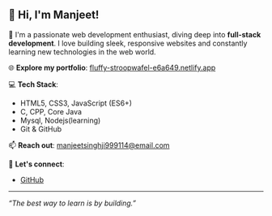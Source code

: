 <h2>👋 Hi, I'm Manjeet!</h2>

🚀 I'm a passionate web development enthusiast, diving deep into **full-stack development**. I love building sleek, responsive websites and constantly learning new technologies in the web world.

🌐 **Explore my portfolio**: [fluffy-stroopwafel-e6a649.netlify.app](https://fluffy-stroopwafel-e6a649.netlify.app)

💻 **Tech Stack**:
- HTML5, CSS3, JavaScript (ES6+)
- C, CPP, Core Java
- Mysql, Nodejs(learning)
- Git & GitHub

📫 **Reach out**: [manjeetsinghji999114@email.com](mailto:manjeetsinghji999114@email.com)

🔗 **Let's connect**:
- [GitHub](https://github.com/manjeetrajput404) <!-- Optional if it's already obvious -->

---

_“The best way to learn is by building.”_

